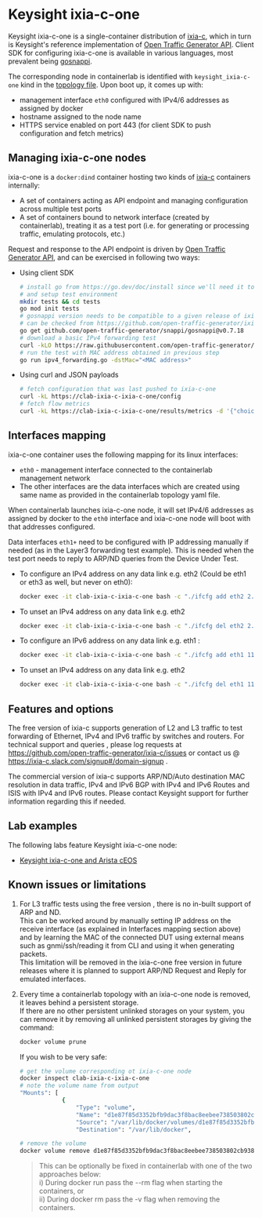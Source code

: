 # Keysight ixia-c-one

Keysight ixia-c-one is a single-container distribution of [ixia-c][ixia-c], which in turn is Keysight's reference implementation of [Open Traffic Generator API][otg].
Client SDK for configuring ixia-c-one is available in various languages, most prevalent being [gosnappi][gosnappi].  

The corresponding node in containerlab is identified with `keysight_ixia-c-one` kind in the [topology file](../topo-def-file.md). Upon boot up, it comes up with:
- management interface `eth0` configured with IPv4/6 addresses as assigned by docker
- hostname assigned to the node name
- HTTPS service enabled on port 443 (for client SDK to push configuration and fetch metrics)

## Managing ixia-c-one nodes

ixia-c-one is a `docker:dind` container hosting two kinds of [ixia-c][ixia-c] containers internally:
- A set of containers acting as API endpoint and managing configuration across multiple test ports
- A set of containers bound to network interface (created by containerlab), treating it as a test port (i.e. for generating or processing traffic, emulating protocols, etc.)

Request and response to the API endpoint is driven by [Open Traffic Generator API][otg], and can be exercised in following two ways:
- Using client SDK
    ```bash
    # install go from https://go.dev/doc/install since we'll need it to run the test
    # and setup test environment
    mkdir tests && cd tests
    go mod init tests
    # gosnappi version needs to be compatible to a given release of ixia-c-one and
    # can be checked from https://github.com/open-traffic-generator/ixia-c/releases
    go get github.com/open-traffic-generator/snappi/gosnappi@v0.7.18
    # download a basic IPv4 forwarding test
    curl -kLO https://raw.githubusercontent.com/open-traffic-generator/snappi-tests/main/scripts/ipv4_forwarding.go
    # run the test with MAC address obtained in previous step
    go run ipv4_forwarding.go -dstMac="<MAC address>"
    ```
- Using curl and JSON payloads
    ```bash
    # fetch configuration that was last pushed to ixia-c-one
    curl -kL https://clab-ixia-c-ixia-c-one/config
    # fetch flow metrics
    curl -kL https://clab-ixia-c-ixia-c-one/results/metrics -d '{"choice": "flow"}'
    ```

## Interfaces mapping
ixia-c-one container uses the following mapping for its linux interfaces:

* `eth0` - management interface connected to the containerlab management network
* The other interfaces are the data interfaces which are created using same name as provided in the containerlab topology yaml file. 

When containerlab launches ixia-c-one node, it will set IPv4/6 addresses as assigned by docker to the `eth0` interface and ixia-c-one node will boot with that addresses configured.

Data interfaces `eth1+` need to be configured with IP addressing manually if needed (as in the Layer3 forwarding test example).
This is needed when the test port needs to reply to ARP/ND queries from the Device Under Test.

- To configure an IPv4 address on any data link e.g. eth2 (Could be eth1 or eth3 as well, but never on eth0):
    ```bash
    docker exec -it clab-ixia-c-ixia-c-one bash -c "./ifcfg add eth2 2.2.2.2 24"
    ```
- To unset an IPv4 address on any data link e.g. eth2
    ```bash
    docker exec -it clab-ixia-c-ixia-c-one bash -c "./ifcfg del eth2 2.2.2.2 24"
    ```
- To configure an IPv6 address on any data link e.g. eth1 :
    ```bash
    docker exec -it clab-ixia-c-ixia-c-one bash -c "./ifcfg add eth1 11::1 64"
    ```
- To unset an IPv4 address on any data link e.g. eth2
    ```bash
    docker exec -it clab-ixia-c-ixia-c-one bash -c "./ifcfg del eth1 11::1 64"
    ```

## Features and options
The free version of ixia-c supports generation of L2 and L3 traffic to test forwarding of Ethernet, IPv4 and IPv6 traffic by switches and routers. For technical support and queries , please log requests at https://github.com/open-traffic-generator/ixia-c/issues or contact us @ https://ixia-c.slack.com/signup#/domain-signup .

The commercial version of ixia-c supports ARP/ND/Auto destination MAC resolution in data traffic, IPv4 and IPv6 BGP with IPv4 and IPv6 Routes and ISIS with IPv4 and IPv6 routes. Please contact Keysight support for further information regarding this if needed.

## Lab examples
The following labs feature Keysight ixia-c-one node:

- [Keysight ixia-c-one and Arista cEOS](../../lab-examples/ixiacone-ceos.md)

## Known issues or limitations
1. For L3 traffic tests using the free version , there is no in-built support of ARP and ND.  
   This can be worked around by manually setting IP address on the receive interface (as explained in Interfaces mapping section above) and by learning the MAC of the connected DUT using external means such as gnmi/ssh/reading it from CLI and using it when generating packets.  
   This limitation will be removed in the ixia-c-one free version in future releases where it is planned to support ARP/ND Request and Reply for emulated interfaces.  

2. Every time a containerlab topology with an ixia-c-one node is removed, it leaves behind a persistent storage.  
   If there are no other persistent unlinked storages on your system, you can remove it by removing all unlinked persistent storages by giving the command:
    ```bash
    docker volume prune
    ```

   If you wish to be very safe:
    ```bash
    # get the volume corresponding ot ixia-c-one node
    docker inspect clab-ixia-c-ixia-c-one
    # note the volume name from output
    "Mounts": [
                {
                    "Type": "volume",
                    "Name": "d1e87f85d3352bfb9dac3f8bac8eebee738503802cb9380966b5c4805bd791da",
                    "Source": "/var/lib/docker/volumes/d1e87f85d3352bfb9dac3f8bac8eebee738503802cb9380966b5c4805bd791da/_data",
                    "Destination": "/var/lib/docker", 

    # remove the volume
    docker volume remove d1e87f85d3352bfb9dac3f8bac8eebee738503802cb9380966b5c4805bd791da
    ```

    > This can be optionally be fixed in containerlab with one of the two approaches below:  
    > i) During docker run pass the --rm flag when starting the containers, or  
    > ii) During docker rm pass the -v flag when removing the containers.


[ixia-c]: https://github.com/open-traffic-generator/ixia-c  
[otg]: https://redocly.github.io/redoc/?url=https://raw.githubusercontent.com/open-traffic-generator/models/master/artifacts/openapi.yaml  
[gosnappi]: https://github.com/open-traffic-generator/snappi/tree/main/gosnappi  

